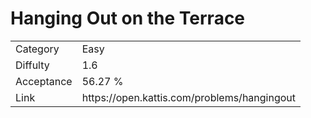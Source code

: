 # Hanging Out on the Terrace

<table>
    <tr>
        <td>Category</td>
        <td>Easy</td>
    </tr>
    <tr>
        <td>Diffulty</td>
        <td>1.6</td>
    </tr>
    <tr>
        <td>Acceptance</td>
        <td>56.27 %</td>
    </tr>
    <tr>
        <td>Link</td>
        <td>https://open.kattis.com/problems/hangingout</td>
    </tr>
</table>